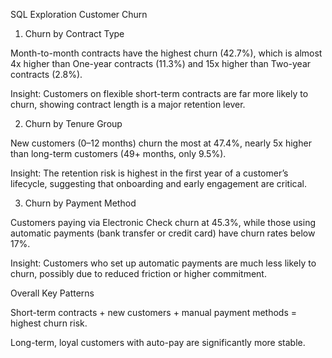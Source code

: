 SQL Exploration Customer Churn
1. Churn by Contract Type

Month-to-month contracts have the highest churn (42.7%), which is almost 4x higher than One-year contracts (11.3%) and 15x higher than Two-year contracts (2.8%).

Insight: Customers on flexible short-term contracts are far more likely to churn, showing contract length is a major retention lever.

2. Churn by Tenure Group

New customers (0–12 months) churn the most at 47.4%, nearly 5x higher than long-term customers (49+ months, only 9.5%).

Insight: The retention risk is highest in the first year of a customer’s lifecycle, suggesting that onboarding and early engagement are critical.

3. Churn by Payment Method

Customers paying via Electronic Check churn at 45.3%, while those using automatic payments (bank transfer or credit card) have churn rates below 17%.

Insight: Customers who set up automatic payments are much less likely to churn, possibly due to reduced friction or higher commitment.

Overall Key Patterns

Short-term contracts + new customers + manual payment methods = highest churn risk.

Long-term, loyal customers with auto-pay are significantly more stable.
